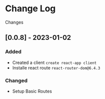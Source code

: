 # Change Log
Changes

## [0.0.8] - 2023-01-02

### Added

- Created a client `create react-app client`
- Installe react route `react-router-dom@6.4.3` 

### Changed

- Setup Basic Routes

